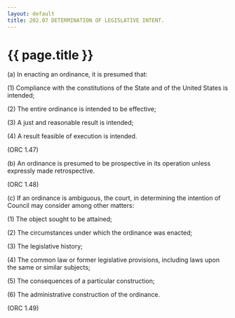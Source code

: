 ```yaml
---
layout: default 
title: 202.07 DETERMINATION OF LEGISLATIVE INTENT.
---
```


{{ page.title }}
================

​(a) In enacting an ordinance, it is presumed that:

​(1) Compliance with the constitutions of the State and of the United
States is intended;

​(2) The entire ordinance is intended to be effective;

​(3) A just and reasonable result is intended;

​(4) A result feasible of execution is intended.

(ORC 1.47)

​(b) An ordinance is presumed to be prospective in its operation unless
expressly made retrospective.

(ORC 1.48)

​(c) If an ordinance is ambiguous, the court, in determining the
intention of Council may consider among other matters:

​(1) The object sought to be attained;

​(2) The circumstances under which the ordinance was enacted;

​(3) The legislative history;

​(4) The common law or former legislative provisions, including laws
upon the same or similar subjects;

​(5) The consequences of a particular construction;

​(6) The administrative construction of the ordinance.

(ORC 1.49)
